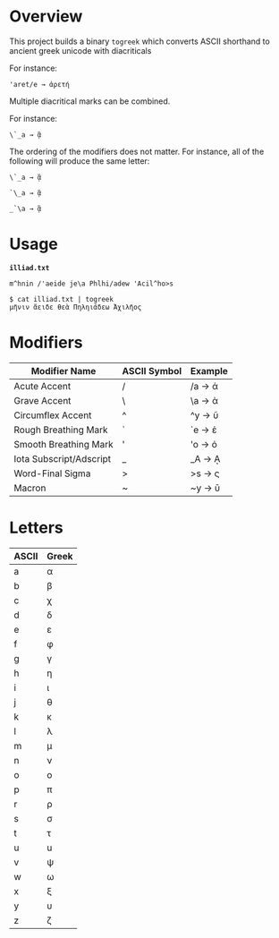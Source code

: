 # Overview
This project builds a binary `togreek` which converts ASCII shorthand to ancient greek unicode with diacriticals

For instance:

```
'aret/e → ἀρετή
```

Multiple diacritical marks can be combined.

For instance:
```
\`_a → ᾃ
```

The ordering of the modifiers does not matter. For instance, all of the following will produce the same letter:
```
\`_a → ᾃ

`\_a → ᾃ

_`\a → ᾃ
```

# Usage

**`illiad.txt`**
```
m^hnin /'aeide je\a Phlhi/adew 'Acil^ho>s
```
```
$ cat illiad.txt | togreek
μῆνιν ἄειδε θεὰ Πηληιάδεω Ἀχιλῆος
```

# Modifiers

| Modifier Name           | ASCII Symbol | Example      |
|-------------------------|--------------|--------------|
| Acute Accent            | /            | /a &rarr; ά  |
| Grave Accent            | \\           | \\a &rarr; ὰ |
| Circumflex Accent       | ^            | ^y &rarr; ῦ  |
| Rough Breathing Mark    | `            | `e &rarr; ἑ  |
| Smooth Breathing Mark   | '            | 'o &rarr; ὀ  |
| Iota Subscript/Adscript | \_           | \_A &rarr; ᾼ |
| Word-Final Sigma        | >            | >s &rarr; ς  |
| Macron                  | ~            | ~y &rarr; ῡ  |

# Letters
| ASCII | Greek |
|-------|-------|
| a     | α     | 
| b     | β     |
| c     | χ     |
| d     | δ     |
| e     | ε     |
| f     | φ     |
| g     | γ     |
| h     | η     |
| i     | ι     |
| j     | θ     |
| k     | κ     |
| l     | λ     |
| m     | μ     |
| n     | ν     |
| o     | ο     |
| p     | π     |
| r     | ρ     |
| s     | σ     |
| t     | τ     |
| u     | u     |
| v     | ψ     |
| w     | ω     |
| x     | ξ     |
| y     | υ     |
| z     | ζ     |
